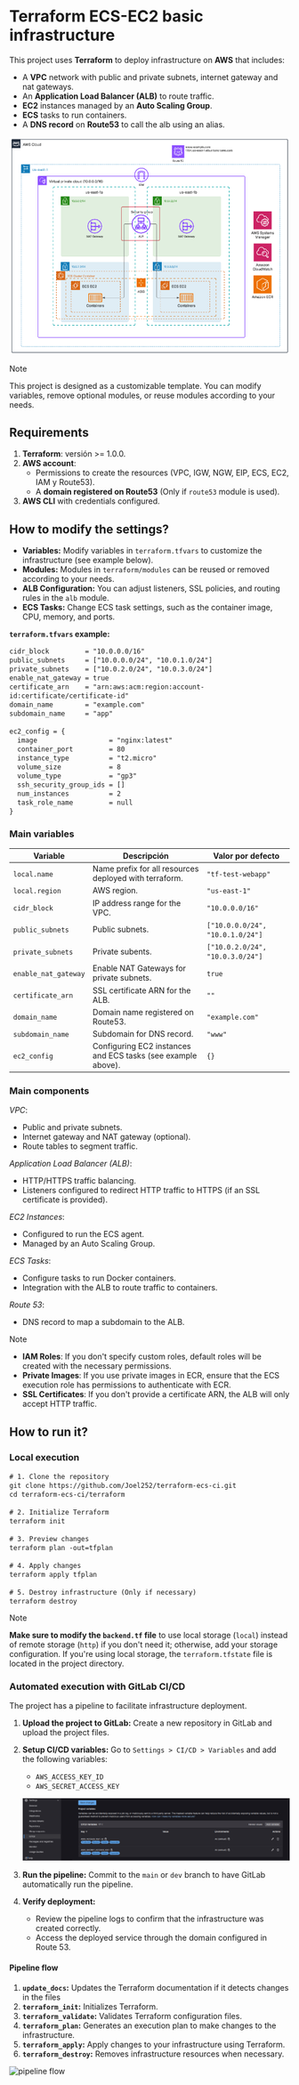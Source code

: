 # Terraform ECS-EC2 basic infrastructure

This project uses **Terraform** to deploy infrastructure on **AWS** that includes:

- A **VPC** network with public and private subnets, internet gateway and nat gateways.
- An **Application Load Balancer (ALB)** to route traffic.
- **EC2** instances managed by an **Auto Scaling Group**.
- **ECS** tasks to run containers.
- A **DNS record** on **Route53** to call the alb using an alias.

![architecture](images/architecture.png)

> [!note]
> This project is designed as a customizable template. You can modify variables, remove optional modules, or reuse modules according to your needs.

## Requirements

1. **Terraform**: versión >= 1.0.0.
2. **AWS account**:
    - Permissions to create the resources (VPC, IGW, NGW, EIP, ECS, EC2, IAM y Route53).
    - A **domain registered on Route53** (Only if `route53` module is used).
3. **AWS CLI** with credentials configured.

## How to modify the settings?

- **Variables:** Modify variables in `terraform.tfvars` to customize the infrastructure (see example below).
- **Modules:** Modules in `terraform/modules` can be reused or removed according to your needs.
- **ALB Configuration:** You can adjust listeners, SSL policies, and routing rules in the `alb` module.
- **ECS Tasks:** Change ECS task settings, such as the container image, CPU, memory, and ports.

**`terraform.tfvars` example:**

```hcl
cidr_block         = "10.0.0.0/16"
public_subnets     = ["10.0.0.0/24", "10.0.1.0/24"]
private_subnets    = ["10.0.2.0/24", "10.0.3.0/24"]
enable_nat_gateway = true
certificate_arn    = "arn:aws:acm:region:account-id:certificate/certificate-id"
domain_name        = "example.com"
subdomain_name     = "app"

ec2_config = {
  image                  = "nginx:latest"
  container_port         = 80
  instance_type          = "t2.micro"
  volume_size            = 8
  volume_type            = "gp3"
  ssh_security_group_ids = []
  num_instances          = 2
  task_role_name         = null
}
```

### Main variables

| Variable              | Descripción                                                   | Valor por defecto                |
|-----------------------|---------------------------------------------------------------|----------------------------------|
| `local.name`          | Name prefix for all resources deployed with terraform.        | `"tf-test-webapp"`               |
| `local.region`        | AWS region.                                                   | `"us-east-1"`                    |
| `cidr_block`          | IP address range for the VPC.                                 | `"10.0.0.0/16"`                  |
| `public_subnets`      | Public subnets.                                               | `["10.0.0.0/24", "10.0.1.0/24"]` |
| `private_subnets`     | Private subents.                                              | `["10.0.2.0/24", "10.0.3.0/24"]` |
| `enable_nat_gateway`  | Enable NAT Gateways for private subnets.                      | `true`                           |
| `certificate_arn`     | SSL certificate ARN for the ALB.                              | `""`                             |
| `domain_name`         | Domain name registered on Route53.                            | `"example.com"`                  |
| `subdomain_name`      | Subdomain for DNS record.                                     | `"www"`                          |
| `ec2_config`          | Configuring EC2 instances and ECS tasks (see example above).  | `{}`                             |

### Main components

*VPC*:

- Public and private subnets.
- Internet gateway and NAT gateway (optional).
- Route tables to segment traffic.

*Application Load Balancer (ALB)*:

- HTTP/HTTPS traffic balancing.
- Listeners configured to redirect HTTP traffic to HTTPS (if an SSL certificate is provided).

*EC2 Instances*:

- Configured to run the ECS agent.
- Managed by an Auto Scaling Group.

*ECS Tasks*:

- Configure tasks to run Docker containers.
- Integration with the ALB to route traffic to containers.

*Route 53*:

- DNS record to map a subdomain to the ALB.

> [!note]
>
> - **IAM Roles**: If you don't specify custom roles, default roles will be created with the necessary permissions.
> - **Private Images**: If you use private images in ECR, ensure that the ECS execution role has permissions to authenticate with ECR.
> - **SSL Certificates**: If you don't provide a certificate ARN, the ALB will only accept HTTP traffic.

## How to run it?

### Local execution

```shell
# 1. Clone the repository
git clone https://github.com/Joel252/terraform-ecs-ci.git
cd terraform-ecs-ci/terraform

# 2. Initialize Terraform
terraform init

# 3. Preview changes
terraform plan -out=tfplan

# 4. Apply changes
terraform apply tfplan

# 5. Destroy infrastructure (Only if necessary)
terraform destroy
```

> [!note]
> **Make sure to modify the `backend.tf` file** to use local storage (`local`) instead of remote storage (`http`) if you don't need it; otherwise, add your storage configuration. If you're using local storage, the `terraform.tfstate` file is located in the project directory.

### Automated execution with GitLab CI/CD

The project has a pipeline to facilitate infrastructure deployment.

1. **Upload the project to GitLab:** Create a new repository in GitLab and upload the project files.
2. **Setup CI/CD variables:** Go to `Settings > CI/CD > Variables` and add the following variables:
    - `AWS_ACCESS_KEY_ID`
    - `AWS_SECRET_ACCESS_KEY`

    ![gitlab variables](images/variables.png)
3. **Run the pipeline:** Commit to the `main` or `dev` branch to have GitLab automatically run the pipeline.
4. **Verify deployment:**

    - Review the pipeline logs to confirm that the infrastructure was created correctly.
    - Access the deployed service through the domain configured in Route 53.

#### Pipeline flow

1. **`update_docs`:** Updates the Terraform documentation if it detects changes in the files
2. **`terraform_init`:** Initializes Terraform.
3. **`terraform_validate`:** Validates Terraform configuration files.
4. **`terraform_plan`:** Generates an execution plan to make changes to the infrastructure.
5. **`terraform_apply`:** Apply changes to your infrastructure using Terraform.
6. **`terraform_destroy`:** Removes infrastructure resources when necessary.

![pipeline flow]()
